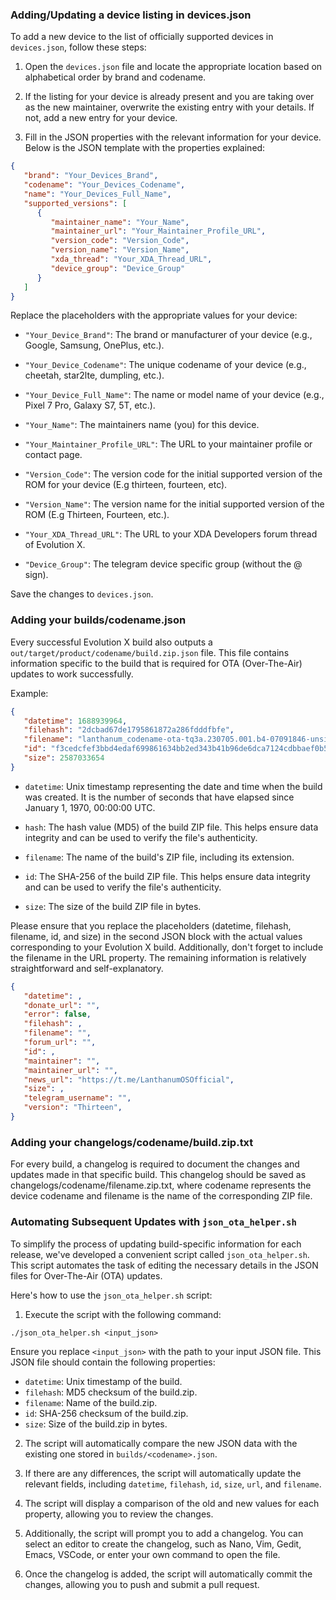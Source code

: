 

### Adding/Updating a device listing in devices.json

To add a new device to the list of officially supported devices in `devices.json`, follow these steps:

1. Open the `devices.json` file and locate the appropriate location based on alphabetical order by brand and codename.

2. If the listing for your device is already present and you are taking over as the new maintainer, overwrite the existing entry with your details. If not, add a new entry for your device.

3. Fill in the JSON properties with the relevant information for your device. Below is the JSON template with the properties explained:

```json
{
   "brand": "Your_Devices_Brand",
   "codename": "Your_Devices_Codename",
   "name": "Your_Devices_Full_Name",
   "supported_versions": [
      {
         "maintainer_name": "Your_Name",
         "maintainer_url": "Your_Maintainer_Profile_URL",
         "version_code": "Version_Code",
         "version_name": "Version_Name",
         "xda_thread": "Your_XDA_Thread_URL",
         "device_group": "Device_Group"
      }
   ]
}
```

Replace the placeholders with the appropriate values for your device:

- `"Your_Device_Brand"`: The brand or manufacturer of your device (e.g., Google, Samsung, OnePlus, etc.).

- `"Your_Device_Codename"`: The unique codename of your device (e.g., cheetah, star2lte, dumpling, etc.).

- `"Your_Device_Full_Name"`: The name or model name of your device (e.g., Pixel 7 Pro, Galaxy S7, 5T, etc.).

- `"Your_Name"`: The maintainers name (you) for this device.

- `"Your_Maintainer_Profile_URL"`: The URL to your maintainer profile or contact page.

- `"Version_Code"`: The version code for the initial supported version of the ROM for your device (E.g thirteen, fourteen, etc).

- `"Version_Name"`: The version name for the initial supported version of the ROM (E.g Thirteen, Fourteen, etc.).

- `"Your_XDA_Thread_URL"`: The URL to your XDA Developers forum thread of Evolution X.

- `"Device_Group"`: The telegram device specific group (without the @ sign).

Save the changes to `devices.json`.


### Adding your builds/codename.json

Every successful Evolution X build also outputs a `out/target/product/codename/build.zip.json` file. This file contains information specific to the build that is required for OTA (Over-The-Air) updates to work successfully. 

Example:

```json
{
   "datetime": 1688939964,
   "filehash": "2dcbad67de1795861872a286fdddfbfe",
   "filename": "lanthanum_codename-ota-tq3a.230705.001.b4-07091846-unsigned.zip",
   "id": "f3cedcfef3bbd4edaf699861634bb2ed343b41b96de6dca7124cdbbaef0b5c46",
   "size": 2587033654
}
```

- `datetime`: Unix timestamp representing the date and time when the build was created. It is the number of seconds that have elapsed since January 1, 1970, 00:00:00 UTC.

- `hash`: The hash value (MD5) of the build ZIP file. This helps ensure data integrity and can be used to verify the file's authenticity.

- `filename`: The name of the build's ZIP file, including its extension.

- `id`: The SHA-256 of the build ZIP file. This helps ensure data integrity and can be used to verify the file's authenticity.

- `size`: The size of the build ZIP file in bytes.

Please ensure that you replace the placeholders (datetime, filehash, filename, id, and size) in the second JSON block with the actual values corresponding to your Evolution X build. Additionally, don't forget to include the filename in the URL property. The remaining information is relatively straightforward and self-explanatory.

```json
{
   "datetime": ,
   "donate_url": "",
   "error": false,
   "filehash": ,
   "filename": "",
   "forum_url": "",
   "id": ,
   "maintainer": "",
   "maintainer_url": "",
   "news_url": "https://t.me/LanthanumOSOfficial",
   "size": ,
   "telegram_username": "",
   "version": "Thirteen",
}
```

### Adding your changelogs/codename/build.zip.txt

For every build, a changelog is required to document the changes and updates made in that specific build. This changelog should be saved as changelogs/codename/filename.zip.txt, where codename represents the device codename and filename is the name of the corresponding ZIP file.

### Automating Subsequent Updates with `json_ota_helper.sh`

To simplify the process of updating build-specific information for each release, we've developed a convenient script called `json_ota_helper.sh`. This script automates the task of editing the necessary details in the JSON files for Over-The-Air (OTA) updates.

Here's how to use the `json_ota_helper.sh` script:

1. Execute the script with the following command:
```
./json_ota_helper.sh <input_json>
```

Ensure you replace `<input_json>` with the path to your input JSON file. This JSON file should contain the following properties:

- `datetime`: Unix timestamp of the build.
- `filehash`: MD5 checksum of the build.zip.
- `filename`: Name of the build.zip.
- `id`: SHA-256 checksum of the build.zip.
- `size`: Size of the build.zip in bytes.

2. The script will automatically compare the new JSON data with the existing one stored in `builds/<codename>.json`.

3. If there are any differences, the script will automatically update the relevant fields, including `datetime`, `filehash`, `id`, `size`, `url`, and `filename`.

4. The script will display a comparison of the old and new values for each property, allowing you to review the changes.

5. Additionally, the script will prompt you to add a changelog. You can select an editor to create the changelog, such as Nano, Vim, Gedit, Emacs, VSCode, or enter your own command to open the file.

6. Once the changelog is added, the script will automatically commit the changes, allowing you to push and submit a pull request.


